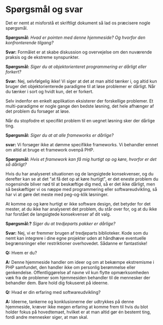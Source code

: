 # Spørgsmål og svar #

Det er nemt at misforstå et skriftligt dokument så lad os præcisere nogle spørgsmål.

**Spørgsmål:** _Hvad er pointen med denne hjemmeside? Og hvorfor den konfronterende tilgang?_

**Svar:** Formålet er at skabe diskussion og overvejelse om den nuværende praksis og de ekstreme synspunkter.

**Spørgsmål:** _Siger du at objektorienteret programmering er dårligt eller forkert?_

**Svar:** Nej, selvfølgelig ikke! Vi siger at det at man altid tænker i, og altid kun bruger det objektorienterede paradigme til at løse problemer er dårligt. Når du tænker i sort og hvidt kun, det er forkert.

Selv indenfor en enkelt applikation eksisterer der forskellige problemer. Et multi-paradigme er nogle gange den bedste løsning, det hele afhænger af det problem du forsøger at løse.

Når du stopfodre et specifikt problem til en uegnet løsning sker der dårlige ting.

**Spørgsmål:** _Siger du at at alle frameworks er dårlige?_

**svar:** Vi forsøger ikke at dømme specifikke frameworks. Vi behandler emnet om altid at bruge et framework ovenpå PHP.

**Spørgsmål:** _Hvis et framework kan få mig hurtigt op og køre, hvorfor er det så dårligt?_

Hvis du har analyseret situationen og de langsigtede konsekvenser, og du derefter kan se at det "at få det op at køre hurtigt", er det eneste problem du nogensinde bliver nød til at beskæftige dig med, så er det ikke dårligt, men så beskæftiger vi os næppe med programmering eller softwareudvikling, så har vi at gøre det meste med peg-og-klik løsninger.

At komme op og køre hurtigt er ikke software design, det betyder for det mester, at du ikke har analyseret det problem, du står over for, og at du ikke har forstået de langsigtede konsekvenser af dit valg.

**Spørgsmål:?** _Siger du at tredjeparts pakker er dårlige?_

**Svar:** Nej, vi er fremmer brugen af ​​tredjeparts biblioteker. Kode som du nemt kan integrere i dine egne projekter uden at håndhæve eventuelle begrænsninger eller restriktioner overhovedet. Sådanne er fantastiske!

**Q:** Hvem er du?

**A:** Denne hjemmeside handler om ideer og om at bekæmpe ekstremisme i PHP samfundet, den handler ikke om personlig berømmelse eller genkendelse. Offentliggørelse af navne vil kun flytte opmærksomheden væk fra de problemer som hjemmesiden behandler til de mennesker der behandler dem. Bare hold dig fokuseret på ideerne.

**Q:** Hvad er din erfaring med softwareudvikling?

**A:** Ideerne, tankerne og konklusionerne der udtrykkes på denne hjemmeside, kræver ikke megen erfaring at komme frem til hvis du blot holder fokus på hovedtemaet, hvilket er at man altid gør én bestemt ting, fordi andre mennesker siger, at man skal.
